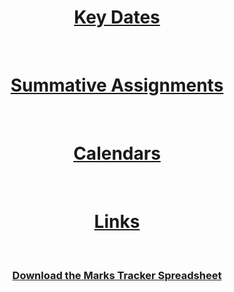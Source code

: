<header style="text-align:center;">
<!---<h1><a href="https://student-gateway.bham.ac.uk/"><b>MARKS ARE OUT!</b></a></h1><br><br>--->
  <h1><a href="KeyDates"><b>Key Dates</b></a></h1><br>
  <h1><a href="SummativeAssignments"><b>Summative Assignments</b></a></h1><br>
  <h1><a href="calendar"><b>Calendars</b></a></h1><br>
  <h1><a href="links"><b>Links</b></a></h1><br>
  <h3><a href="/resources/CS-Module-Marks-Tracker-blank.xlsx" download>Download the Marks Tracker Spreadsheet</a></h3><br>
</header>
